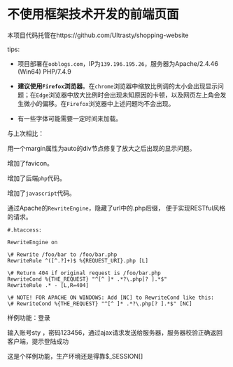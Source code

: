# 不使用框架技术开发的前端页面

本项目代码托管在https://github.com/Ultrasty/shopping-website

tips:

+ 项目部署在`ooblogs.com`，IP为`139.196.195.26`，服务器为Apache/2.4.46 (Win64) PHP/7.4.9

+ **建议使用`Firefox`浏览器**。在`chrome`浏览器中缩放比例调的太小会出现显示问题；在`Edge`浏览器中放大比例时会出现未知原因的卡顿，以及网页左上角会发生微小的偏移。在`Firefox`浏览器中上述问题均不会出现。

+ 有一些字体可能需要一定时间来加载。

与上次相比：

用一个margin属性为auto的div节点修复了放大之后出现的显示问题。

增加了favicon。

增加了后端`php`代码。

增加了`javascript`代码。

通过Apache的`RewriteEngine`，隐藏了url中的.php后缀， 便于实现RESTful风格的请求。
```
#.htaccess:

RewriteEngine on

\# Rewrite /foo/bar to /foo/bar.php
RewriteRule ^([^.?]+)$ %{REQUEST_URI}.php [L]

\# Return 404 if original request is /foo/bar.php
RewriteCond %{THE_REQUEST} "^[^ ]* .*?\.php[? ].*$"
RewriteRule .* - [L,R=404]

\# NOTE! FOR APACHE ON WINDOWS: Add [NC] to RewriteCond like this:
\# RewriteCond %{THE_REQUEST} "^[^ ]* .*?\.php[? ].*$" [NC]
```



样例功能：登录

输入账号sty ，密码123456，通过ajax请求发送给服务器，服务器校验正确返回客户端，提示登陆成功

这是个样例功能，生产环境还是得靠$_SESSION[]
